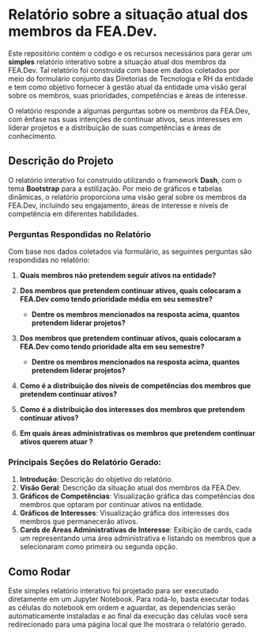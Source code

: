 # Relatório sobre a situação atual dos membros da FEA.Dev.

Este repositório contém o código e os recursos necessários para gerar um **simples** relatório interativo sobre a situação atual dos membros da FEA.Dev. Tal relatório foi construída com base em dados coletados por meio do formulário conjunto das Diretorias de Tecnologia e RH da entidade e tem como objetivo fornecer à gestão atual da entidade uma visão geral sobre os membros, suas prioridades, competências e áreas de interesse.

O relatório responde a algumas perguntas sobre os membros da FEA.Dev, com ênfase nas suas intenções de continuar ativos, seus interesses em liderar projetos e a distribuição de suas competências e áreas de conhecimento.

## Descrição do Projeto

O relatório interativo foi construído utilizando o framework **Dash**, com o tema **Bootstrap** para a estilização. Por meio de gráficos e tabelas dinâmicas, o relatório proporciona uma visão geral sobre os membros da FEA.Dev, incluindo seu engajamento, áreas de interesse e níveis de competência em diferentes habilidades. 

### Perguntas Respondidas no Relatório

Com base nos dados coletados via formulário, as seguintes perguntas são respondidas no relatório:

1. **Quais membros não pretendem seguir ativos na entidade?**
   
2. **Dos membros que pretendem continuar ativos, quais colocaram a FEA.Dev como tendo prioridade média em seu semestre?**
   - **Dentre os membros mencionados na resposta acima, quantos pretendem liderar projetos?**

3. **Dos membros que pretendem continuar ativos, quais colocaram a FEA.Dev como tendo prioridade alta em seu semestre?**
   - **Dentre os membros mencionados na resposta acima, quantos pretendem liderar projetos?**

4. **Como é a distribuição dos níveis de competências dos membros que pretendem continuar ativos?**

5. **Como é a distribuição dos interesses dos membros que pretendem continuar ativos?**

6. **Em quais áreas administrativas os membros que pretendem continuar ativos querem atuar ?**

### Principais Seções do Relatório Gerado:

1. **Introdução**: Descrição do objetivo do relatório.
2. **Visão Geral**: Descrição da situação atual dos membros da FEA.Dev.
3. **Gráficos de Competências**: Visualização gráfica das competências dos membros que optaram por continuar ativos na entidade.
4. **Gráficos de Interesses**: Visualização gráfica dos interesses dos membros que permanecerão ativos.
5. **Cards de Áreas Administrativas de Interesse**: Exibição de cards, cada um representando uma área administrativa e listando os membros que a selecionaram como primeira ou segunda opção.

## Como Rodar

Este simples relatório interativo foi projetado para ser executado diretamente em um Jupyter Notebook. Para rodá-lo, basta executar todas as células do notebook em ordem e aguardar, as dependencias serão automaticamente instaladas e ao final da execução das células você sera redirecionado para uma página local que lhe mostrara o relatório gerado.
